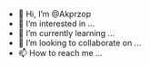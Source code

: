 - 👋 Hi, I’m @Akprzop
- 👀 I’m interested in ...
- 🌱 I’m currently learning ...
- 💞️ I’m looking to collaborate on ...
- 📫 How to reach me ...

<!---
Akprzop/Akprzop is a ✨ special ✨ repository because its `README.md` (this file) appears on your GitHub profile.
You can click the Preview link to take a look at your changes.
--->
